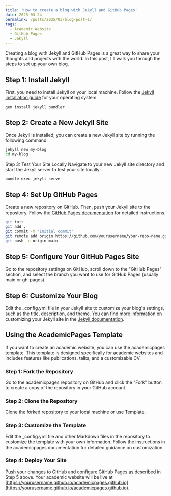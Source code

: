 ```yaml
---
title: 'How to create a blog with Jekyll and GitHub Pages'
date: 2025-03-24
permalink: /posts/2025/03/blog-post-1/
tags:
  - Academic Website
  - GitHub Pages
  - Jekyll
---
```


Creating a blog with Jekyll and GitHub Pages is a great way to share your thoughts and projects with the world. In this post, I'll walk you through the steps to set up your own blog.

## Step 1: Install Jekyll

First, you need to install Jekyll on your local machine. Follow the [Jekyll installation guide](https://jekyllrb.com/docs/installation/) for your operating system.

```sh
gem install jekyll bundler
```

## Step 2: Create a New Jekyll Site


Once Jekyll is installed, you can create a new Jekyll site by running the following command:

```sh
jekyll new my-blog
cd my-blog
```

Step 3: Test Your Site Locally
Navigate to your new Jekyll site directory and start the Jekyll server to test your site locally:


```sh
bundle exec jekyll serve
```

## Step 4: Set Up GitHub Pages

Create a new repository on GitHub. Then, push your Jekyll site to the repository. Follow the [GitHub Pages documentation](https://docs.github.com/en/pages/getting-started-with-github-pages)
 for detailed instructions.


```sh
git init
git add .
git commit -m "Initial commit"
git remote add origin https://github.com/yourusername/your-repo-name.git
git push -u origin main
```

##  Step 5: Configure Your GitHub Pages Site

Go to the repository settings on GitHub, scroll down to the "GitHub Pages" section, and select the branch you want to use for GitHub Pages (usually main or gh-pages).


##   Step 6: Customize Your Blog
Edit the _config.yml file in your Jekyll site to customize your blog's settings, such as the title, description, and theme. You can find more information on customizing your Jekyll site in the [Jekyll documentation](https://jekyllrb.com/docs/configuration/).


##   Using the AcademicPages Template

If you want to create an academic website, you can use the academicpages template. This template is designed specifically for academic websites and includes features like publications, talks, and a customizable CV.

### Step 1: Fork the Repository
Go to the academicpages repository on GitHub and click the "Fork" button to create a copy of the repository in your GitHub account.

### Step 2: Clone the Repository
Clone the forked repository to your local machine or use Template.

### Step 3: Customize the Template
Edit the _config.yml file and other Markdown files in the repository to customize the template with your own information. Follow the instructions in the academicpages documentation for detailed guidance on customization.

### Step 4: Deploy Your Site
Push your changes to GitHub and configure GitHub Pages as described in Step 5 above. Your academic website will be live at [https://yourusername.github.io/academicpages.github.io](https://yourusername.github.io/academicpages.github.io).